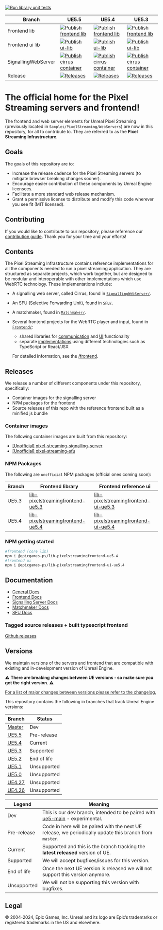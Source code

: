 [![Run library unit tests](https://github.com/EpicGamesExt/PixelStreamingInfrastructure/actions/workflows/run-library-unit-tests.yml/badge.svg?branch=master)](https://github.com/EpicGamesExt/PixelStreamingInfrastructure/actions/workflows/run-library-unit-tests.yml)

| Branch | UE5.5 | UE5.4 | UE5.3 |
| -------|--|--|--|
| Frontend lib  | [![Publish frontend lib](https://github.com/EpicGamesExt/PixelStreamingInfrastructure/actions/workflows/publish-library-to-npm.yml/badge.svg?branch=UE5.5)](https://github.com/EpicGamesExt/PixelStreamingInfrastructure/actions/workflows/publish-library-to-npm.yml) | [![Publish frontend lib](https://github.com/EpicGamesExt/PixelStreamingInfrastructure/actions/workflows/publish-library-to-npm.yml/badge.svg?branch=UE5.4)](https://github.com/EpicGamesExt/PixelStreamingInfrastructure/actions/workflows/publish-library-to-npm.yml) | [![Publish frontend lib](https://github.com/EpicGamesExt/PixelStreamingInfrastructure/actions/workflows/publish-library-to-npm.yml/badge.svg?branch=UE5.3)](https://github.com/EpicGamesExt/PixelStreamingInfrastructure/actions/workflows/publish-library-to-npm.yml) |
| Frontend ui lib | [![Publish ui-lib](https://github.com/EpicGamesExt/PixelStreamingInfrastructure/actions/workflows/publish-ui-library-to-npm.yml/badge.svg?branch=UE5.5)](https://github.com/EpicGamesExt/PixelStreamingInfrastructure/actions/workflows/publish-ui-library-to-npm.yml) | [![Publish ui-lib](https://github.com/EpicGamesExt/PixelStreamingInfrastructure/actions/workflows/publish-ui-library-to-npm.yml/badge.svg?branch=UE5.4)](https://github.com/EpicGamesExt/PixelStreamingInfrastructure/actions/workflows/publish-ui-library-to-npm.yml) | [![Publish ui-lib](https://github.com/EpicGamesExt/PixelStreamingInfrastructure/actions/workflows/publish-ui-library-to-npm.yml/badge.svg?branch=UE5.3)](https://github.com/EpicGamesExt/PixelStreamingInfrastructure/actions/workflows/publish-ui-library-to-npm.yml) |
| SignallingWebServer | [![Publish cirrus container](https://github.com/EpicGamesExt/PixelStreamingInfrastructure/actions/workflows/container-images.yml/badge.svg?branch=UE5.5)](https://github.com/EpicGamesExt/PixelStreamingInfrastructure/actions/workflows/container-images.yml) | [![Publish cirrus container](https://github.com/EpicGamesExt/PixelStreamingInfrastructure/actions/workflows/container-images.yml/badge.svg?branch=UE5.4)](https://github.com/EpicGamesExt/PixelStreamingInfrastructure/actions/workflows/container-images.yml) | [![Publish cirrus container](https://github.com/EpicGamesExt/PixelStreamingInfrastructure/actions/workflows/container-images.yml/badge.svg?branch=UE5.3)](https://github.com/EpicGamesExt/PixelStreamingInfrastructure/actions/workflows/container-images.yml) |
| Release | [![Releases](https://github.com/EpicGamesExt/PixelStreamingInfrastructure/actions/workflows/create-gh-release.yml/badge.svg?branch=UE5.5)](https://github.com/EpicGamesExt/PixelStreamingInfrastructure/actions/workflows/create-gh-release.yml) | [![Releases](https://github.com/EpicGamesExt/PixelStreamingInfrastructure/actions/workflows/create-gh-release.yml/badge.svg?branch=UE5.4)](https://github.com/EpicGamesExt/PixelStreamingInfrastructure/actions/workflows/create-gh-release.yml) | [![Releases](https://github.com/EpicGamesExt/PixelStreamingInfrastructure/actions/workflows/create-gh-release.yml/badge.svg?branch=UE5.3)](https://github.com/EpicGamesExt/PixelStreamingInfrastructure/actions/workflows/create-gh-release.yml) |
 
# The official home for the Pixel Streaming servers and frontend!
The frontend and web server elements for Unreal Pixel Streaming (previously located in `Samples/PixelStreaming/WebServers`) are now in this repository, for all to contribute to. They are referred to as the **Pixel Streaming Infrastructure**.

## Goals

The goals of this repository are to:

- Increase the release cadence for the Pixel Streaming servers (to mitigate browser breaking changes sooner).
- Encourage easier contribution of these components by Unreal Engine licensees.
- Facilitate a more standard web release mechanism.
- Grant a permissive license to distribute and modify this code wherever you see fit (MIT licensed).

## Contributing

If you would like to contribute to our repository, please reference our [contribution guide](CONTRIBUTING.md). Thank you for your time and your efforts!

## Contents

The Pixel Streaming Infrastructure contains reference implementations for all the components needed to run a pixel streaming application. They are structured as separate projects, which work together, but are designed to be modular and interoperable with other implementations which use WebRTC technology. These implementations include: 
- A signalling web server, called Cirrus, found in [`SignallingWebServer/`](SignallingWebServer/).
- An SFU (Selective Forwarding Unit), found in [`SFU/`](SFU/).
- A matchmaker, found in [`Matchmaker/`](Matchmaker/).
- Several frontend projects for the WebRTC player and input, found in [`Frontend/`](Frontend/):
  - shared libraries for [communication](Frontend/library/) and [UI](Frontend/ui-library/) functionality
  - separate [implementations](Frontend/implementations/) using different technologies such as TypeScript or React/JSX

  For detailed information, see the [/frontend](/Frontend/).

## Releases
We release a number of different components under this repository, specifically:

- Container images for the signalling server
- NPM packages for the frontend
- Source releases of this repo with the reference frontend built as a minified js bundle

### Container images

The following container images are built from this repository:

- [[Unofficial] pixel-streaming-signalling-server](https://hub.docker.com/r/pixelstreamingunofficial/pixel-streaming-signalling-server/tags)
- [[Unofficial] pixel-streaming-sfu](https://hub.docker.com/r/pixelstreamingunofficial/pixel-streaming-sfu/tags)

### NPM Packages
The following are `unofficial` NPM packages (official ones coming soon):

| Branch | Frontend library | Frontend reference ui |
|--------|------------------|-----------------------|
| UE5.3  |[lib-pixelstreamingfrontend-ue5.3](https://www.npmjs.com/package/@epicgames-ps/lib-pixelstreamingfrontend-ue5.3)|[lib-pixelstreamingfrontend-ui-ue5.3](https://www.npmjs.com/package/@epicgames-ps/lib-pixelstreamingfrontend-ui-ue5.3)|
| UE5.4  |[lib-pixelstreamingfrontend-ue5.4](https://www.npmjs.com/package/@epicgames-ps/lib-pixelstreamingfrontend-ue5.4)|[lib-pixelstreamingfrontend-ui-ue5.4](https://www.npmjs.com/package/@epicgames-ps/lib-pixelstreamingfrontend-ui-ue5.4)|

### NPM getting started

```bash
#frontend (core lib)
npm i @epicgames-ps/lib-pixelstreamingfrontend-ue5.4
#frontend ui
npm i @epicgames-ps/lib-pixelstreamingfrontend-ui-ue5.4
```

## Documentation 
* [General Docs](/Docs/README.md)
* [Frontend Docs](/Frontend/README.md)
* [Signalling Server Docs](/SignallingWebServer/README.md)
* [Matchmaker Docs](/Matchmaker/README.md)
* [SFU Docs](/SFU/README.md)

### Tagged source releases + built typescript frontend

[Github releases](https://github.com/EpicGamesExt/PixelStreamingInfrastructure/releases)

## Versions

We maintain versions of the servers and frontend that are compatible with existing and in-development version of Unreal Engine. 

:warning: **There are breaking changes between UE versions - so make sure you get the right version**. :warning:

<ins>For a list of major changes between versions please refer to the [changelog](https://github.com/EpicGamesExt/PixelStreamingInfrastructure/blob/master/CHANGELOG.md).</ins>

This repository contains the following in branches that track Unreal Engine versions:

| Branch | Status |
|--------|--------|
|[Master](https://github.com/EpicGamesExt/PixelStreamingInfrastructure/tree/master)| Dev |
|[UE5.5](https://github.com/EpicGamesExt/PixelStreamingInfrastructure/tree/UE5.5)| Pre-release |
|[UE5.4](https://github.com/EpicGamesExt/PixelStreamingInfrastructure/tree/UE5.4)| Current |
|[UE5.3](https://github.com/EpicGamesExt/PixelStreamingInfrastructure/tree/UE5.3)| Supported |
|[UE5.2](https://github.com/EpicGamesExt/PixelStreamingInfrastructure/tree/UE5.2)| End of life |
|[UE5.1](https://github.com/EpicGamesExt/PixelStreamingInfrastructure/tree/UE5.1)| Unsupported |
|[UE5.0](https://github.com/EpicGamesExt/PixelStreamingInfrastructure/tree/UE5.0)| Unsupported |
|[UE4.27](https://github.com/EpicGamesExt/PixelStreamingInfrastructure/tree/UE4.27)| Unsupported |
|[UE4.26](https://github.com/EpicGamesExt/PixelStreamingInfrastructure/tree/UE4.26)| Unsupported |

| Legend | Meaning |
|---------|-----------|
| Dev | This is our dev branch, intended to be paired with [ue5-main](https://github.com/EpicGames/UnrealEngine/tree/ue5-main) - experimental. |
|Pre-release| Code in here will be paired with the next UE release, we periodically update this branch from `master`. |
| Current | Supported and this is the branch tracking the **latest released** version of UE. |
| Supported | We will accept bugfixes/issues for this version. |
| End of life | Once the next UE version is released we will not support this version anymore. |
| Unsupported | We will not be supporting this version with bugfixes. |

## Legal
© 2004-2024, Epic Games, Inc. Unreal and its logo are Epic’s trademarks or registered trademarks in the US and elsewhere. 
